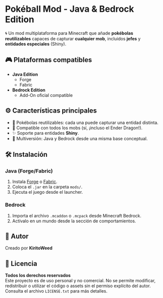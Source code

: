 # Pokéball Mod - Java & Bedrock Edition

🌀 Un mod multiplataforma para Minecraft que añade **pokébolas reutilizables** capaces de capturar **cualquier mob**, incluidos **jefes** y **entidades especiales** (Shiny).

## 🎮 Plataformas compatibles

- **Java Edition**
  - Forge
  - Fabric
- **Bedrock Edition**
  - Add-On oficial compatible

## ⚙️ Características principales

- 🎯 Pokébolas reutilizables: cada una puede capturar una entidad distinta.
- 🐲 Compatible con todos los mobs (sí, ¡incluso el Ender Dragon!).
- ✨ Soporte para entidades **Shiny**.
- 💼 Multiversión: Java y Bedrock desde una misma base conceptual.

## 🛠️ Instalación

### Java (Forge/Fabric)

1. Instala [Forge](https://files.minecraftforge.net/) o [Fabric](https://fabricmc.net/use/).
2. Coloca el `.jar` en la carpeta `mods/`.
3. Ejecuta el juego desde el launcher.

### Bedrock

1. Importa el archivo `.mcaddon` o `.mcpack` desde Minecraft Bedrock.
2. Actívalo en un mundo desde la sección de comportamientos.

## 🧠 Autor

Creado por **KiritoWeed**

## 📄 Licencia

**Todos los derechos reservados**  
Este proyecto es de uso personal y no comercial. No se permite modificar, redistribuir o utilizar el código o assets sin el permiso explícito del autor.  
Consulta el archivo `LICENSE.txt` para más detalles.
